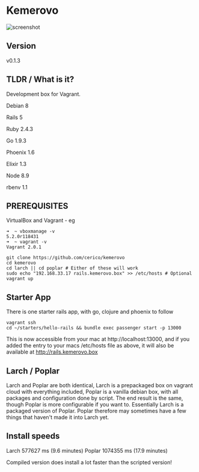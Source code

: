 # Kemerovo

![screenshot](https://s3.eu-west-2.amazonaws.com/io1937/screenshots/kemerovo.jpeg)

## Version

v0.1.3

## TLDR / What is it?

Development box for Vagrant. 

Debian 8

Rails 5

Ruby 2.4.3

Go 1.9.3

Phoenix 1.6

Elixir 1.3

Node 8.9

rbenv 1.1

## PREREQUISITES

VirtualBox and Vagrant - eg

```
➜  ~ vboxmanage -v
5.2.0r118431
➜  ~ vagrant -v
Vagrant 2.0.1
```


```
git clone https://github.com/cerico/kemerovo
cd kemerovo
cd larch || cd poplar # Either of these will work
sudo echo "192.168.33.17 rails.kemerovo.box" >> /etc/hosts # Optional
vagrant up
```

## Starter App

There is one starter rails app, with go, clojure and phoenix to follow

```
vagrant ssh
cd ~/starters/hello-rails && bundle exec passenger start -p 13000
```

This is now accessible from your mac at http://localhost:13000, and if you added the entry to your macs /etc/hosts file as above, it will also be available at http://rails.kemerovo.box

## Larch / Poplar

Larch and Poplar are both identical, Larch is a prepackaged box on vagrant cloud with everything included, Poplar is a vanilla debian box, with all packages and configuration done by script. The end result is the same, though Poplar is more configurable if you want to. Essentially Larch is a packaged version of Poplar. Poplar therefore may sometimes have a few things that haven't made it into Larch yet.

##  Install speeds

Larch   577627 ms (9.6 minutes)
Poplar 1074355 ms (17.9 minutes)

Compiled version does install a lot faster than the scripted version!







